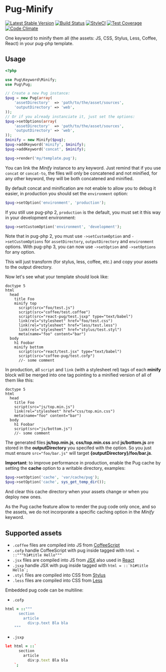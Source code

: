 # Pug-Minify
[![Latest Stable Version](https://poser.pugx.org/pug-php/pug-minify/v/stable.png)](https://packagist.org/packages/pug-php/pug-minify)
[![Build Status](https://travis-ci.org/pug-php/pug-minify.svg?branch=master)](https://travis-ci.org/pug-php/pug-minify)
[![StyleCI](https://styleci.io/repos/64454439/shield?style=flat)](https://styleci.io/repos/64454439)
[![Test Coverage](https://codeclimate.com/github/pug-php/pug-minify/badges/coverage.svg)](https://codecov.io/github/pug-php/pug-minify?branch=master)
[![Code Climate](https://codeclimate.com/github/pug-php/pug-minify/badges/gpa.svg)](https://codeclimate.com/github/pug-php/pug-minify)

One keyword to minify them all (the assets: JS, CSS, Stylus, Less, Coffee,
React) in your pug-php template.

## Usage

```php
<?php

use Pug\Keyword\Minify;
use Pug\Pug;

// Create a new Pug instance:
$pug = new Pug(array(
    'assetDirectory'  => 'path/to/the/asset/sources',
    'outputDirectory' => 'web',
));
// Or if you already instanciate it, just set the options:
$pug->setOptions(array(
    'assetDirectory'  => 'path/to/the/asset/sources',
    'outputDirectory' => 'web',
));
$minify = new Minify($pug);
$pug->addKeyword('minify', $minify);
$pug->addKeyword('concat', $minify);

$pug->render('my/template.pug');
```

You can link the *Minify* instance to any keyword. Just remind that if you
use ```concat``` or ```concat-to```, the files will only be concatened and
not minified, for any other keyword, they will be both concatened and
minified.

By default concat and minification are not enable to allow you to debug it
easier, in production you should set the `environment` option:
```php
$pug->setOption('environment', 'production');
```

If you still use pug-php 2, `production` is the default, you must set it
this way in your development environment:
```php
$pug->setCustomOption('environment', 'development');
```

Note that in pug-php 2, you must use `->setCustomOption` and
`->setCustomOptions` for `assetDirectory`, `outputDirectory`
and `environment` options. With pug-php 3, you can now use
`->setOption` and `->setOptions` for any option.

This will just transform (for stylus, less, coffee, etc.) and copy your
assets to the output directory.

Now let's see what your template should look like:
```pug
doctype 5
html
  head
    title Foo
    minify top
      script(src="foo/test.js")
      script(src="coffee/test.coffee")
      script(src="react-pug/test.jsxp" type="text/babel")
      link(rel="stylesheet" href="foo/test.css")
      link(rel="stylesheet" href="less/test.less")
      link(rel="stylesheet" href="stylus/test.styl")
      meta(name="foo" content="bar")
  body
    h1 Foobar
    minify bottom
      script(src="react/test.jsx" type="text/babel")
      script(src="coffee-pug/test.cofp")
      //- some comment
```

In production, all ```script``` and ```link``` (with a stylesheet rel)
tags of each **minify** block will be merged into one tag pointing to a
minified version of all of them like this:
```pug
doctype 5
html
  head
    title Foo
    script(src="js/top.min.js")
    link(rel="stylesheet" href="css/top.min.css")
    meta(name="foo" content="bar")
  body
    h1 Foobar
    script(src="js/bottom.js")
    //- some comment
```

The generated files **js/top.min.js**, **css/top.min.css** and
**js/bottom.js** are stored in the **outputDirectory** you specifed
with the option. So you just must ensure ```src="foo/bar.js"```
will target **{outputDirectory}/foo/bar.js**.

**Important**: to improve performance in production, enable the
Pug cache by setting the **cache** option to a writable directory,
examples:
```php
$pug->setOption('cache', 'var/cache/pug');
$pug->setOption('cache', sys_get_temp_dir());
```
And clear this cache directory when your assets change or when you
deploy new ones.

As the Pug cache feature allow to render the pug code only once,
and so the assets, we do not incorporate a specific caching option
in the *Minify* keyword.

## Supported assets

* `.coffee` files are compiled into JS from [CoffeeScript](http://coffeescript.org/)
* `.cofp` handle CoffeeScript with pug inside tagged with ```html = ::"""h1#title Hello"""```
* `.jsx` files are compiled into JS from [JSX](https://jsx.github.io/) also used in [React](http://buildwithreact.com/tutorial/jsx)
* `.jsxp` handle JSX with pug inside tagged with ```html = ::`h1#title Hello`;```
* `.styl` files are compiled into CSS from [Stylus](http://stylus-lang.com/)
* `.less` files are compiled into CSS from [Less](http://lesscss.org/)

Embedded pug code can be multiline:
* `.cofp`
```coffee
html = ::"""
      section
        article
          div:p.text Bla bla
    """
```
* `.jsxp`
```coffee
let html = ::`
      section
        article
          div:p.text Bla bla
    `;
```
